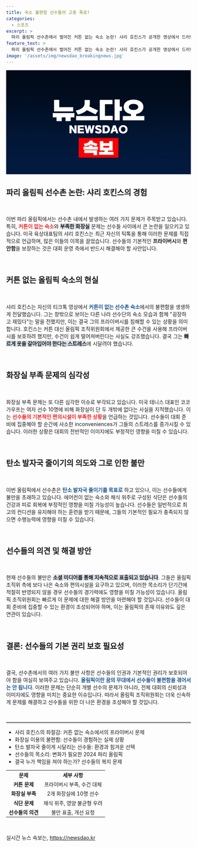 ```yaml
---
title: 숙소 불편함 선수들의 고충 폭로!
categories:
  - 스포츠
excerpt: >
  파리 올림픽 선수촌에서 벌어진 커튼 없는 숙소 논란! 샤리 호킨스가 공개한 영상에서 드러난 불편한 현실과 선수들의 불만이 집중되며, 프라이버시 저하와 부실 식단 문제로 갈등이 깊어지고 있다. 클릭해 자세한 이야기를 확인하세요!
feature_text: >
  파리 올림픽 선수촌에서 벌어진 커튼 없는 숙소 논란! 샤리 호킨스가 공개한 영상에서 드러난 불편한 현실과 선수들의 불만이 집중되며, 프라이버시 저하와 부실 식단 문제로 갈등이 깊어지고 있다. 클릭해 자세한 이야기를 확인하세요!
image: '/assets/img/newsdao_breakingnews.jpg'
---
```


<p><img src="/assets/img/newsdao_breakingnews.jpg" alt="koreaapp 속보" /></p>

<h2 data-ke-size="size26">파리 올림픽 선수촌 논란: 샤리 호킨스의 경험</h2>

<p data-ke-size="size16">&nbsp;</p>

<p>이번 파리 올림픽에서는 선수촌 내에서 발생하는 여러 가지 문제가 주목받고 있습니다. 특히, <b><span style="color: #ee2323;">커튼이 없는 숙소</span></b>와 <b><span style="background-color: #21538527;">부족한 화장실</span></b> 문제는 선수들 사이에서 큰 논란을 일으키고 있습니다. 미국 육상대표팀의 샤리 호킨스는 최근 자신의 틱톡을 통해 이러한 문제를 직접적으로 언급하며, 많은 이들의 이목을 끌었습니다. 선수들의 기본적인 <b>프라이버시</b>와 <b>편안함</b>을 보장하는 것은 대회 운영 측에서 반드시 해결해야 할 사안입니다.</p>

<p data-ke-size="size16">&nbsp;</p>

<h2 data-ke-size="size26">커튼 없는 올림픽 숙소의 현실</h2>

<p data-ke-size="size16">&nbsp;</p>

<p>샤리 호킨스는 자신의 티크톡 영상에서 <b><span style="color: #1a5490;">커튼이 없는 선수촌 숙소</span></b>에서의 불편함을 생생하게 전달했습니다. 그는 창밖으로 보이는 다른 나라 선수단의 숙소 모습과 함께 "굉장하고 재밌다"는 말을 전했지만, 이는 결국 그의 프라이버시를 침해할 수 있는 상황을 의미합니다. 호킨스는 커튼 대신 올림픽 조직위원회에서 제공한 큰 수건을 사용해 프라이버시를 보호하려 했지만, 수건이 쉽게 떨어져버린다는 사실도 강조했습니다. 결국 그는 <b><span style="background-color: #21538527;">빠르게 옷을 갈아입어야 한다는 스트레스</span></b>에 시달려야 했습니다.</p>

<p data-ke-size="size16">&nbsp;</p>

<h2 data-ke-size="size26">화장실 부족 문제의 심각성</h2>

<p data-ke-size="size16">&nbsp;</p>

<p>화장실 부족 문제는 또 다른 심각한 이슈로 부각되고 있습니다. 미국 테니스 대표인 코코 가우프는 여자 선수 10명에 비해 화장실이 단 두 개밖에 없다는 사실을 지적했습니다. 이는 <b><span style="color: #ee2323;">선수들의 기본적인 편의시설이 부족한 상황</span></b>을 언급하는 것입니다. 선수들이 대회 준비에 집중해야 할 순간에 사소한 inconveniences가 그들의 스트레스를 증가시킬 수 있습니다. 이러한 상황은 대회의 전반적인 이미지에도 부정적인 영향을 미칠 수 있습니다.</p>

<p data-ke-size="size16">&nbsp;</p>

<h2 data-ke-size="size26">탄소 발자국 줄이기의 의도와 그로 인한 불만</h2>

<p data-ke-size="size16">&nbsp;</p>

<p>이번 올림픽에서 선수촌은 <b><span style="color: #1a5490;">탄소 발자국 줄이기를 목표로</span></b> 하고 있으나, 이는 선수들에게 불만을 초래하고 있습니다. 에어컨이 없는 숙소와 채식 위주로 구성된 식단은 선수들의 건강과 피로 회복에 부정적인 영향을 미칠 가능성이 높습니다. 선수들은 일반적으로 최고의 컨디션을 유지해야 하는 훈련을 받기 때문에, 그들의 기본적인 필요가 충족되지 않으면 수행능력에 영향을 미칠 수 있습니다. </p>

<p data-ke-size="size16">&nbsp;</p>

<h2 data-ke-size="size26">선수들의 의견 및 해결 방안</h2>

<p data-ke-size="size16">&nbsp;</p>

<p>현재 선수들의 불만은 <b><span style="background-color: #21538527;">소셜 미디어를 통해 지속적으로 표출되고 있습니다</span></b>. 그들은 올림픽 조직위 측에 보다 나은 숙소와 편의시설을 요구하고 있으며, 이러한 목소리가 단기간에 적절히 반영되지 않을 경우 선수들의 경기력에도 영향을 미칠 가능성이 있습니다. 올림픽 조직위원회는 빠르게 이 문제에 대한 해결 방안을 마련해야 할 것입니다. 선수들이 대회 준비에 집중할 수 있는 환경이 조성되어야 하며, 이는 올림픽의 존재 이유와도 깊은 연관이 있습니다.</p>

<p data-ke-size="size16">&nbsp;</p>

<h2 data-ke-size="size26">결론: 선수들의 기본 권리 보호 필요성</h2>

<p data-ke-size="size16">&nbsp;</p>

<p>결국, 선수촌에서의 여러 가지 불만 사항은 선수들의 인권과 기본적인 권리가 보호되어야 함을 여실히 보여주고 있습니다. <b><span style="color: #1a5490;">올림픽이란 꿈의 무대에서 선수들이 불편함을 겪어서는 안 됩니다</span></b>. 이러한 문제는 단순히 개별 선수의 문제가 아니라, 전체 대회의 신뢰성과 이미지에도 영향을 미치는 중요한 이슈입니다. 따라서 올림픽 조직위원회는 더욱 신속하게 문제를 해결하고 선수들을 위한 더 나은 환경을 조성해야 할 것입니다.</p>

<p data-ke-size="size16">&nbsp;</p>

<hr style="height:3px;border-width:0;color:gray;background-color:gray">

<ul>
  <li>샤리 호킨스의 좌절감: 커튼 없는 숙소에서의 프라이버시 문제</li>
  <li>화장실 이용의 불편함: 선수들이 경험하는 실제 상황</li>
  <li>탄소 발자국 줄이게 시달리는 선수들: 환경과 힘겨운 선택</li>
  <li>선수들의 목소리: 변화가 필요한 2024 파리 올림픽</li>
  <li>결국 누가 책임을 져야 하는가? 선수들의 복지 문제</li>
</ul>

<table>
  <tr>
    <td style="text-align: center; height: 17px;"><b>문제</b></td>
    <td style="text-align: center; height: 17px;"><b>세부 사항</b></td>
  </tr>
  <tr>
    <td style="text-align: center; height: 17px;"><b>커튼 문제</b></td>
    <td style="text-align: center; height: 17px;">프라이버시 부족, 수건 대체</td>
  </tr>
  <tr>
    <td style="text-align: center; height: 17px;"><b>화장실 부족</b></td>
    <td style="text-align: center; height: 17px;">2개 화장실에 10명 선수</td>
  </tr>
  <tr>
    <td style="text-align: center; height: 17px;"><b>식단 문제</b></td>
    <td style="text-align: center; height: 17px;">채식 위주, 영양 불균형 우려</td>
  </tr>
  <tr>
    <td style="text-align: center; height: 17px;"><b>선수들의 의견</b></td>
    <td style="text-align: center; height: 17px;">불만 표출, 개선 요청</td>
  </tr>
</table>

<p data-ke-size="size16">&nbsp;</p>
실시간 뉴스 속보는, <a href="https://newsdao.kr" rel="dofollow">https://newsdao.kr</a>


